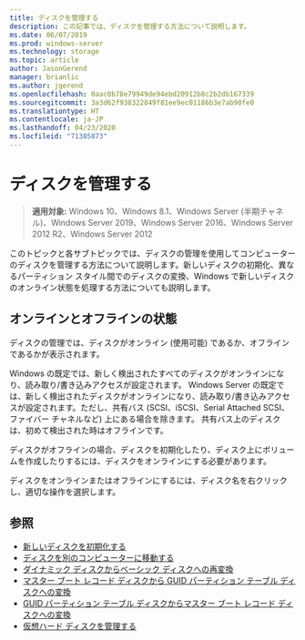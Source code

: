 ```yaml
---
title: ディスクを管理する
description: この記事では、ディスクを管理する方法について説明します。
ms.date: 06/07/2019
ms.prod: windows-server
ms.technology: storage
ms.topic: article
author: JasonGerend
manager: brianlic
ms.author: jgerend
ms.openlocfilehash: 0aac0b78e79949de94ebd20912b8c2b2db167339
ms.sourcegitcommit: 3a3d62f938322849f81ee9ec01186b3e7ab90fe0
ms.translationtype: HT
ms.contentlocale: ja-JP
ms.lasthandoff: 04/23/2020
ms.locfileid: "71385873"
---
```

# <a name="manage-disks"></a>ディスクを管理する

> **適用対象:** Windows 10、Windows 8.1、Windows Server (半期チャネル)、Windows Server 2019、Windows Server 2016、Windows Server 2012 R2、Windows Server 2012

このトピックと各サブトピックでは、ディスクの管理を使用してコンピューターのディスクを管理する方法について説明します。新しいディスクの初期化、異なるパーティション スタイル間でのディスクの変換、Windows で新しいディスクのオンライン状態を処理する方法についても説明します。

## <a name="online-and-offline-status"></a>オンラインとオフラインの状態

ディスクの管理では、ディスクがオンライン (使用可能) であるか、オフラインであるかが表示されます。

Windows の既定では、新しく検出されたすべてのディスクがオンラインになり、読み取り/書き込みアクセスが設定されます。 Windows Server の既定では、新しく検出されたディスクがオンラインになり、読み取り/書き込みアクセスが設定されます。ただし、共有バス (SCSI、iSCSI、Serial Attached SCSI、ファイバー チャネルなど) 上にある場合を除きます。 共有バス上のディスクは、初めて検出された時はオフラインです。

ディスクがオフラインの場合、ディスクを初期化したり、ディスク上にボリュームを作成したりするには、ディスクをオンラインにする必要があります。

ディスクをオンラインまたはオフラインにするには、ディスク名を右クリックし、適切な操作を選択します。

## <a name="see-also"></a>参照

-   [新しいディスクを初期化する](initialize-new-disks.md)
-   [ディスクを別のコンピューターに移動する](move-disks-to-another-computer.md)
-   [ダイナミック ディスクからベーシック ディスクへの再変換](change-a-dynamic-disk-back-to-a-basic-disk.md)
-   [マスター ブート レコード ディスクから GUID パーティション テーブル ディスクへの変換](change-an-mbr-disk-into-a-gpt-disk.md)
-   [GUID パーティション テーブル ディスクからマスター ブート レコード ディスクへの変換](change-a-gpt-disk-into-an-mbr-disk.md)
-   [仮想ハード ディスクを管理する](manage-virtual-hard-disks.md)